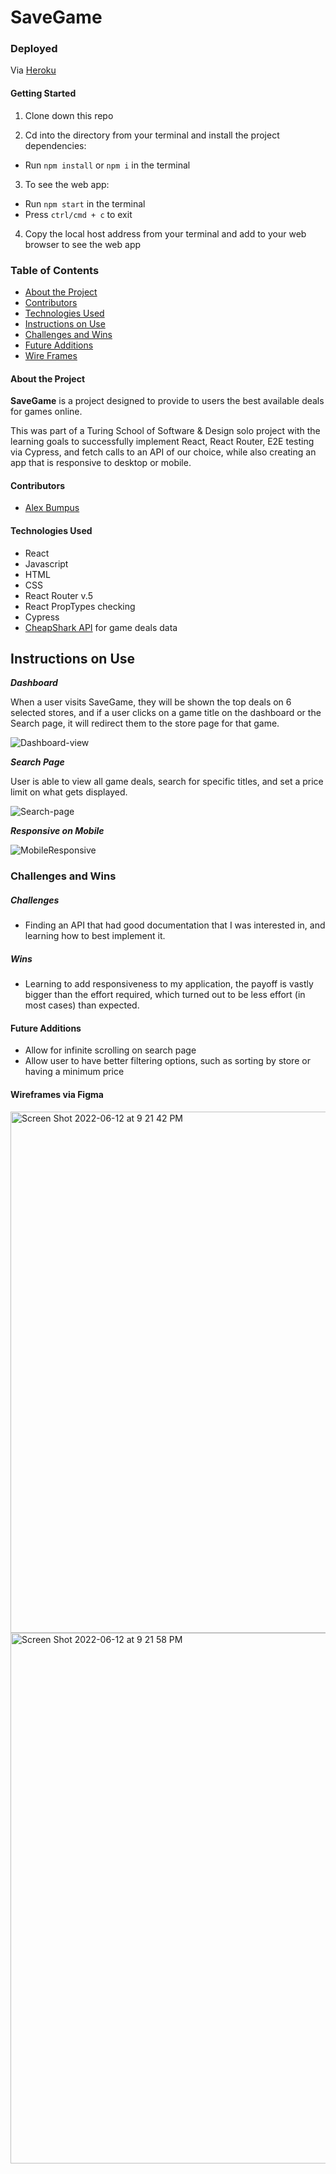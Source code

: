 # SaveGame

### Deployed
Via [Heroku](https://save-game-ui.herokuapp.com/)

#### Getting Started
1. Clone down this repo

2. Cd into the directory from your terminal and install the project dependencies:
- Run `npm install` or `npm i` in the terminal

3. To see the web app:
- Run `npm start` in the terminal
- Press `ctrl/cmd + c` to exit

4. Copy the local host address from your terminal and add to your web browser to see the web app

### Table of Contents
- [About the Project](#about-the-project)
- [Contributors](#contributors)
- [Technologies Used](#technologies-used)
- [Instructions on Use](#instructions-on-use)
- [Challenges and Wins](#challenges-and-wins)
- [Future Additions](#future-additions)
- [Wire Frames](#wireframes-via-figma)

#### About the Project
**SaveGame** is a project designed to provide to users the best available deals for games online.

This was part of a Turing School of Software & Design solo project with the learning goals to successfully implement React, React Router, E2E testing via Cypress, and fetch calls to an API of our choice, while also creating an app that is responsive to desktop or mobile.

#### Contributors
 - [Alex Bumpus](https://github.com/Abumpus1)

#### Technologies Used
- React
- Javascript
- HTML
- CSS
- React Router v.5
- React PropTypes checking
- Cypress 
- [CheapShark API](https://apidocs.cheapshark.com/) for game deals data

## Instructions on Use

**_Dashboard_**

When a user visits SaveGame, they will be shown the top deals on 6 selected stores, and if a user clicks on a game title on the dashboard or the Search page, it will redirect them to the store page for that game.

![Dashboard-view](https://user-images.githubusercontent.com/3982238/173272413-e18de7dd-f031-4d14-8ab8-091b1aca81cd.gif)


**_Search Page_**

User is able to view all game deals, search for specific titles, and set a price limit on what gets displayed.

![Search-page](https://user-images.githubusercontent.com/3982238/173272441-c633af62-f150-48e4-9876-6f4c40ab7792.gif)


**_Responsive on Mobile_**

![MobileResponsive](https://user-images.githubusercontent.com/3982238/173272327-d829a6c8-7d36-45c0-b44a-21ff3047c67a.gif)


### Challenges and Wins

##### Challenges
- Finding an API that had good documentation that I was interested in, and learning how to best implement it.

##### Wins
- Learning to add responsiveness to my application, the payoff is vastly bigger than the effort required, which turned out to be less effort (in most cases) than expected.

#### Future Additions
- Allow for infinite scrolling on search page
- Allow user to have better filtering options, such as sorting by store or having a minimum price

#### Wireframes via Figma

<img width="834" alt="Screen Shot 2022-06-12 at 9 21 42 PM" src="https://user-images.githubusercontent.com/3982238/173273725-e6c91f0a-c841-47aa-b4a5-eef0a5419818.png">

<img width="849" alt="Screen Shot 2022-06-12 at 9 21 58 PM" src="https://user-images.githubusercontent.com/3982238/173273766-af10e66e-5551-4698-b1ce-f86b9a39f22c.png">





